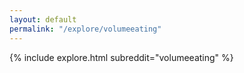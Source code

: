 ```yaml
---
layout: default
permalink: "/explore/volumeeating"
---
```


{% include explore.html subreddit="volumeeating" %}
